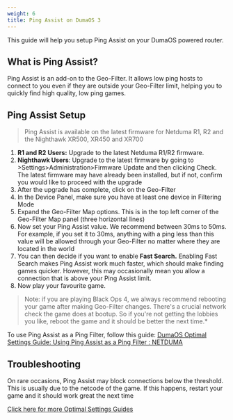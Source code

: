 ```yaml
---
weight: 6
title: Ping Assist on DumaOS 3
---
```


This guide will help you setup Ping Assist on your DumaOS powered router. 

## What is Ping Assist?

Ping Assist is an add-on to the Geo-Filter. It allows low ping hosts to connect to you even if they are outside your Geo-Filter limit, helping you to quickly find high quality, low ping games.

## Ping Assist Setup

> Ping Assist is available on the latest firmware for Netduma R1, R2 and the Nighthawk XR500, XR450 and XR700

1. **R1 and R2 Users:** Upgrade to the latest Netduma R1/R2 firmware. 
2. **Nighthawk Users**: Upgrade to the latest firmware by going to >Settings>Administration>Firmware Update and then clicking Check. The latest firmware may have already been installed, but if not, confirm you would like to proceed with the upgrade
3. After the upgrade has complete, click on the Geo-Filter
4. In the Device Panel, make sure you have at least one device in Filtering Mode
5. Expand the Geo-Filter Map options. This is in the top left corner of the Geo-Filter Map panel (three horizontal lines)
6. Now set your Ping Assist value. We recommend between 30ms to 50ms. For example, if you set it to 30ms, anything with a ping less than this value will be allowed through your Geo-Filter no matter where they are located in the world
7. You can then decide if you want to enable **Fast Search.** Enabling Fast Search makes Ping Assist work much faster, which should make finding games quicker. However, this may occasionally mean you allow a connection that is above your Ping Assist limit.
8. Now play your favourite game.

> Note: if you are playing Black Ops 4, we always recommend rebooting your game after making Geo-Filter changes. There's a crucial network check the game does at bootup. So if you're not getting the lobbies you like, reboot the game and it should be better the next time.*

To use Ping Assist as a Ping Filter, follow this guide: [DumaOS Optimal Settings Guide: Using Ping Assist as a Ping Filter : NETDUMA](/docs/dumaos-3/using-ping-assist-as-a-ping-filter/)  

## Troubleshooting

On rare occasions, Ping Assist may block connections below the threshold.
This is usually due to the netcode of the game. If this happens, restart
your game and it should work great the next time

[Click here for more Optimal Settings Guides](/docs/dumaos-3/)
